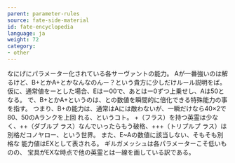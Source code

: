 ```yaml
---
parent: parameter-rules
source: fate-side-material
id: fate-encyclopedia
language: ja
weight: 72
category:
- other
---
```


なにげにパラメーター化されている各サーヴァントの能力。
Aが一番強いのは解るけど、B+とかA+とかなんなのんー？という貴方に少しだけルール説明をば。
仮に、通常値をーとした場合、Eはー00で、あとはー0ずつ上乗せし、Aは50となる。
で、B+とかA+というのは、との数値を瞬間的に倍化できる特殊能力の事を指す。
つまり、B+の能力は、通常はAには敵わないが、一瞬だけなら40×2で80、50のAランクを上回 れる、というコト。
+（フラス）を持つ英霊は少なく、++（ダブルプ ラス）なんでいったらもう破格、+++（トリプルプ ラス）は別格だコノヤロー、という世界。
また、E~Aの数値に該当しない、そもそも別格な 能力値はEXとして表される。
ギルガメッシュは各パラメーターこそ低いものの、 宝具がEXな時点で他の英霊とは一線を画している訳である。
